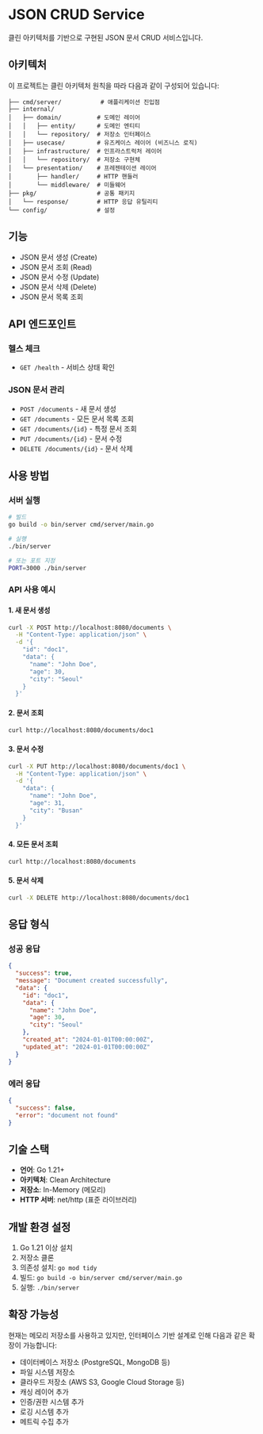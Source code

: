 # JSON CRUD Service

클린 아키텍처를 기반으로 구현된 JSON 문서 CRUD 서비스입니다.

## 아키텍처

이 프로젝트는 클린 아키텍처 원칙을 따라 다음과 같이 구성되어 있습니다:

```
├── cmd/server/           # 애플리케이션 진입점
├── internal/
│   ├── domain/          # 도메인 레이어
│   │   ├── entity/      # 도메인 엔티티
│   │   └── repository/  # 저장소 인터페이스
│   ├── usecase/         # 유즈케이스 레이어 (비즈니스 로직)
│   ├── infrastructure/  # 인프라스트럭처 레이어
│   │   └── repository/  # 저장소 구현체
│   └── presentation/    # 프레젠테이션 레이어
│       ├── handler/     # HTTP 핸들러
│       └── middleware/  # 미들웨어
├── pkg/                 # 공통 패키지
│   └── response/        # HTTP 응답 유틸리티
└── config/              # 설정
```

## 기능

- JSON 문서 생성 (Create)
- JSON 문서 조회 (Read)
- JSON 문서 수정 (Update)
- JSON 문서 삭제 (Delete)
- JSON 문서 목록 조회

## API 엔드포인트

### 헬스 체크
- `GET /health` - 서비스 상태 확인

### JSON 문서 관리
- `POST /documents` - 새 문서 생성
- `GET /documents` - 모든 문서 목록 조회
- `GET /documents/{id}` - 특정 문서 조회
- `PUT /documents/{id}` - 문서 수정
- `DELETE /documents/{id}` - 문서 삭제

## 사용 방법

### 서버 실행
```bash
# 빌드
go build -o bin/server cmd/server/main.go

# 실행
./bin/server

# 또는 포트 지정
PORT=3000 ./bin/server
```

### API 사용 예시

#### 1. 새 문서 생성
```bash
curl -X POST http://localhost:8080/documents \
  -H "Content-Type: application/json" \
  -d '{
    "id": "doc1",
    "data": {
      "name": "John Doe",
      "age": 30,
      "city": "Seoul"
    }
  }'
```

#### 2. 문서 조회
```bash
curl http://localhost:8080/documents/doc1
```

#### 3. 문서 수정
```bash
curl -X PUT http://localhost:8080/documents/doc1 \
  -H "Content-Type: application/json" \
  -d '{
    "data": {
      "name": "John Doe",
      "age": 31,
      "city": "Busan"
    }
  }'
```

#### 4. 모든 문서 조회
```bash
curl http://localhost:8080/documents
```

#### 5. 문서 삭제
```bash
curl -X DELETE http://localhost:8080/documents/doc1
```

## 응답 형식

### 성공 응답
```json
{
  "success": true,
  "message": "Document created successfully",
  "data": {
    "id": "doc1",
    "data": {
      "name": "John Doe",
      "age": 30,
      "city": "Seoul"
    },
    "created_at": "2024-01-01T00:00:00Z",
    "updated_at": "2024-01-01T00:00:00Z"
  }
}
```

### 에러 응답
```json
{
  "success": false,
  "error": "document not found"
}
```

## 기술 스택

- **언어**: Go 1.21+
- **아키텍처**: Clean Architecture
- **저장소**: In-Memory (메모리)
- **HTTP 서버**: net/http (표준 라이브러리)

## 개발 환경 설정

1. Go 1.21 이상 설치
2. 저장소 클론
3. 의존성 설치: `go mod tidy`
4. 빌드: `go build -o bin/server cmd/server/main.go`
5. 실행: `./bin/server`

## 확장 가능성

현재는 메모리 저장소를 사용하고 있지만, 인터페이스 기반 설계로 인해 다음과 같은 확장이 가능합니다:

- 데이터베이스 저장소 (PostgreSQL, MongoDB 등)
- 파일 시스템 저장소
- 클라우드 저장소 (AWS S3, Google Cloud Storage 등)
- 캐싱 레이어 추가
- 인증/권한 시스템 추가
- 로깅 시스템 추가
- 메트릭 수집 추가
